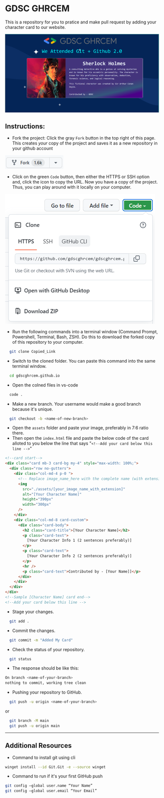 # GDSC GHRCEM

This is a repository for you to pratice and make pull request by adding
your character card to our website.

![Logo](/assets/gdscghrcem.png)

## Instructions:

- Fork the project:
  Click the gray `Fork` button in the top right of this page. This creates _your_ copy of the project and saves it as a new repository in your github account

![Logo](assets/fork.png)

- Click on the green `Code` button, then either the HTTPS or SSH option and, click the icon to copy the URL. Now you have a copy of the project. Thus, you can play around with it locally on your computer.

![Logo](/assets/git-clone-img.png)

- Run the following commands into a terminal window (Command Prompt, Powershell, Terminal, Bash, ZSH). Do this to download the forked copy of this repository to your computer.

```bash
  git clone Copied_Link
```

- Switch to the cloned folder. You can paste this command into the same terminal window.

```bash
  cd gdscghrcem.github.io
```

- Open the colned files in vs-code

```bash
  code .
```

- Make a new branch. Your username would make a good branch because it's unique.

```bash
  git checkout -b <name-of-new-branch>
```

- Open the `assets` folder and paste your image, preferably in 7:6 ratio there.
- Then open the `index.html` file and paste the below code of the card alloted to you below the line that says "`<!--Add your card below this line -->`"

```html
<!--card start-->
<div class="card mb-3 card-bg my-4" style="max-width: 100%;">
  <div class="row no-gutters">
    <div class="col-md-4 p-0 ">
      <!-- Replace image_name_here with the complete name (with extension) of the image you uploaded -->
      <img
        src="./assets/[your_image_name_with_extension]"
        alt="[Your Character Name]"
        height="390px"
        width="300px"
      />
    </div>
    <div class="col-md-8 card-custom">
      <div class="card-body">
        <h2 class="card-title">[Your Character Name]</h2>
        <p class="card-text">
          [Your Character Info 1 (2 sentences preferably)]
        </p>
        <p class="card-text">
          [Your Character Info 2 (2 sentences preferably)]
        </p>
        <hr />
        <p class="card-text">Contributed by - [Your Name]]</p>
      </div>
    </div>
  </div>
</div>
<!--Sample [Character Name] card end-->
<!--Add your card below this line -->
```

- Stage your changes.

```bash
  git add .
```

- Commit the changes.

```bash
  git commit -m "Added My Card"
```

- Check the status of your repository.

```bash
  git status
```

- The response should be like this:

```bash
On branch <name-of-your-branch>
nothing to commit, working tree clean
```

- Pushing your repository to GitHub.

```bash
  git push -u origin <name-of-your-branch>
```

or

```bash
  git branch -M main
  git push -u origin main
```

---

## Additional Resources

- Command to install git using cli

```bash
winget install --id Git.Git -e --source winget
```

- Command to run if it's your first GitHub push

```bash
git config –global user.name “Your Name”
git config –global user.email “Your Email”
```
